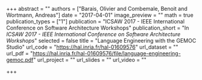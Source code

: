 +++
abstract = ""
authors = ["Barais, Olivier and Combemale, Benoit and Wortmann, Andreas"]
date = "2017-04-01"
image_preview = ""
math = true
publication_types = ["1"]
publication = "ICSAW 2017 - IEEE International Conference on Software Architecture Workshops"
publication_short = "In *ICSAW 2017 - IEEE International Conference on Software Architecture Workshops*"
selected = false
title = "Language Engineering with the GEMOC Studio"
url_code = "https://hal.inria.fr/hal-01609576"
url_dataset = ""
url_pdf = "https://hal.inria.fr/hal-01609576/file/language-engineering-gemoc.pdf"
url_project = ""
url_slides = ""
url_video = ""

+++

